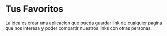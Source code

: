 # Tus Favoritos
La idea es crear una aplicacion que pueda guardar link de cualquier pagina que nos interesa 
y poder compartir nuestros links con otras personas.
